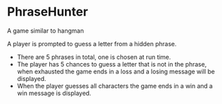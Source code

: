 # PhraseHunter
 A game similar to hangman

A player is prompted to guess a letter from a hidden phrase.

- There are 5 phrases in total, one is chosen at run time.
- The player has 5 chances to guess a letter that is not in the phrase, when exhausted the game ends in a loss
  and a losing message will be displayed.
- When the player guesses all characters the game ends in a win and a win message is displayed.


